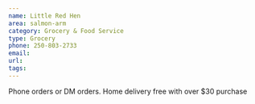 ```yaml
---
name: Little Red Hen
area: salmon-arm
category: Grocery & Food Service
type: Grocery
phone: 250-803-2733
email: 
url: 
tags:
---
```


Phone orders or DM orders. Home delivery free with over $30 purchase